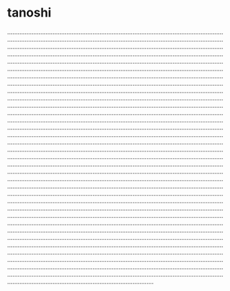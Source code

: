 # tanoshi

............................................................................................................................................................................................................................................................................................................................................................................................................................................................................................................................................................................................................................................................................................................................................................................................................................................................................................................................................................................................................................................................................................................................................................................................................................................................................................................................................................................................................................................................................................................................................................................................................................................................................................................................................................................................................................................................................................................................................................................................................................................................................................................................................................................................................................................................................................................................................................................................................................................................................................................................................................................................................................................................................................................................................................................................................................................................................................................................................................................................................................................................................................................................................................................................................................................................................................................................................................................................................................................................................................................................................................................................................................................................................................................................................................................................................................................................................................................................................................................................................................................................................................................................................................................................................................................................................................................................................................................................................................................................................